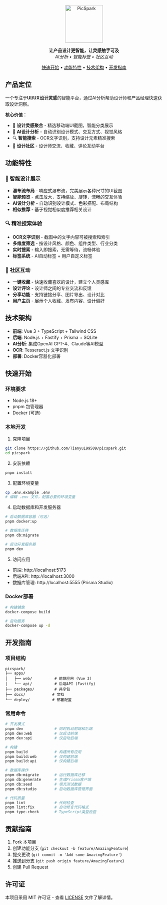 <p align="center">
  <img src="https://via.placeholder.com/120x120?text=✨" alt="PicSpark" width="120">
</p>

<p align="center">
  <b>让产品设计更智能，让灵感触手可及</b><br>
  <i>AI分析 • 智能标签 • 社区互动</i>
</p>

<p align="center">
  <a href="#快速开始">快速开始</a> •
  <a href="#功能特性">功能特性</a> •
  <a href="#技术架构">技术架构</a> •
  <a href="#开发指南">开发指南</a>
</p>

## 产品定位

一个专注于**UI/UX设计灵感**的智能平台，通过AI分析帮助设计师和产品经理快速获取设计洞察。

**核心价值**：
- 🎨 **设计灵感聚合** - 精选移动端UI截图，智能分类展示
- 🤖 **AI设计分析** - 自动识别设计模式、交互方式、视觉风格
- 🔍 **智能搜索** - OCR文字识别，支持设计元素精准搜索
- 💬 **设计社区** - 设计师交流、收藏、评论互动平台

## 功能特性

### 🎨 智能设计展示
- **瀑布流布局** - 响应式瀑布流，完美展示各种尺寸的UI截图
- **智能预览** - 点击放大，支持缩放、旋转，流畅的交互体验
- **AI设计分析** - 自动识别设计模式、色彩搭配、布局结构
- **相似推荐** - 基于视觉相似度推荐相关设计

### 🔍 精准搜索体验
- **OCR文字识别** - 截图中的文字内容可被搜索和索引
- **多维度筛选** - 按设计风格、颜色、组件类型、行业分类
- **实时搜索** - 输入即搜索，无需等待，流畅体验
- **标签系统** - AI自动标签 + 用户自定义标签

### 💫 社区互动
- **一键收藏** - 快速收藏喜欢的设计，建立个人灵感库
- **设计评论** - 设计师之间的专业交流和反馈
- **分享功能** - 支持链接分享、图片导出、设计对比
- **用户主页** - 展示个人收藏、发布内容、设计偏好

## 技术架构

- **前端**: Vue 3 + TypeScript + Tailwind CSS
- **后端**: Node.js + Fastify + Prisma + SQLite
- **AI分析**: 集成OpenAI GPT-4、Claude等AI模型
- **OCR**: Tesseract.js 文字识别
- **部署**: Docker容器化部署

## 快速开始

### 环境要求
- Node.js 18+
- pnpm 包管理器
- Docker (可选)

### 本地开发

1. 克隆项目
```bash
git clone https://github.com/Tianyu199509/picspark.git
cd picspark
```

2. 安装依赖
```bash
pnpm install
```

3. 配置环境变量
```bash
cp .env.example .env
# 编辑 .env 文件，配置必要的环境变量
```

4. 启动数据库和开发服务器
```bash
# 启动数据库容器（可选）
pnpm docker:up

# 数据库迁移
pnpm db:migrate

# 启动开发服务器
pnpm dev
```

5. 访问应用
- 前端: http://localhost:5173
- 后端API: http://localhost:3000
- 数据库管理: http://localhost:5555 (Prisma Studio)

### Docker部署

```bash
# 构建镜像
docker-compose build

# 启动服务
docker-compose up -d
```

## 开发指南

### 项目结构
```
picspark/
├── apps/
│   ├── web/          # 前端应用 (Vue 3)
│   └── api/          # 后端API (Fastify)
├── packages/         # 共享包
├── docs/            # 文档
└── deploy/          # 部署配置
```

### 常用命令

```bash
# 开发模式
pnpm dev              # 同时启动前端和后端
pnpm dev:web          # 仅启动前端
pnpm dev:api          # 仅启动后端

# 构建
pnpm build            # 构建所有应用
pnpm build:web        # 仅构建前端
pnpm build:api        # 仅构建后端

# 数据库操作
pnpm db:migrate       # 运行数据库迁移
pnpm db:generate      # 生成Prisma客户端
pnpm db:seed          # 填充测试数据
pnpm db:studio        # 启动数据库管理界面

# 代码质量
pnpm lint             # 代码检查
pnpm lint:fix         # 自动修复代码格式
pnpm type-check       # TypeScript类型检查
```

## 贡献指南

1. Fork 本项目
2. 创建功能分支 (`git checkout -b feature/AmazingFeature`)
3. 提交更改 (`git commit -m 'Add some AmazingFeature'`)
4. 推送到分支 (`git push origin feature/AmazingFeature`)
5. 创建 Pull Request

## 许可证

本项目采用 MIT 许可证 - 查看 [LICENSE](LICENSE) 文件了解详情。